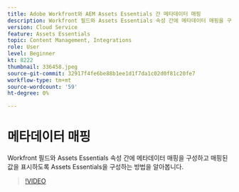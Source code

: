 ```yaml
---
title: Adobe Workfront와 AEM Assets Essentials 간 메타데이터 매핑
description: Workfront 필드와 Assets Essentials 속성 간에 메타데이터 매핑을 구성하고 매핑된 메타데이터를 표시하도록 Assets Essentials을 구성하는 방법을 알아봅니다.
version: Cloud Service
feature: Assets Essentials
topic: Content Management, Integrations
role: User
level: Beginner
kt: 8222
thumbnail: 336458.jpeg
source-git-commit: 32917f4fe6be88b1ee1d1f7da1c02d0f81c20fe7
workflow-type: tm+mt
source-wordcount: '59'
ht-degree: 0%

---
```



# 메타데이터 매핑

Workfront 필드와 Assets Essentials 속성 간에 메타데이터 매핑을 구성하고 매핑된 값을 표시하도록 Assets Essentials을 구성하는 방법을 알아봅니다.

>[!VIDEO](https://video.tv.adobe.com/v/336458/?quality=12&learn=on)
